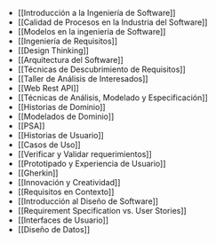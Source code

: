 - [[Introducción a la Ingeniería de Software]]
- [[Calidad de Procesos en la Industria del Software]]
- [[Modelos en la ingeniería de Software]]
- [[Ingeniería de Requisitos]]
- [[Design Thinking]]
- [[Arquitectura del Software]]
- [[Técnicas de Descubrimiento de Requisitos]]
- [[Taller de Análisis de Interesados]]
- [[Web Rest API]]
- [[Técnicas de Análisis, Modelado y Especificación]]
- [[Historias de Dominio]]
- [[Modelados de Dominio]]
- [[PSA]]
- [[Historias de Usuario]]
- [[Casos de Uso]]
- [[Verificar y Validar requerimientos]]
- [[Prototipado y Experiencia de Usuario]]
- [[Gherkin]]
- [[Innovación y Creatividad]]
- [[Requisitos en Contexto]]
- [[Introducción al Diseño de Software]]
- [[Requirement Specification vs. User Stories]]
- [[Interfaces de Usuario]]
- [[Diseño de Datos]]
